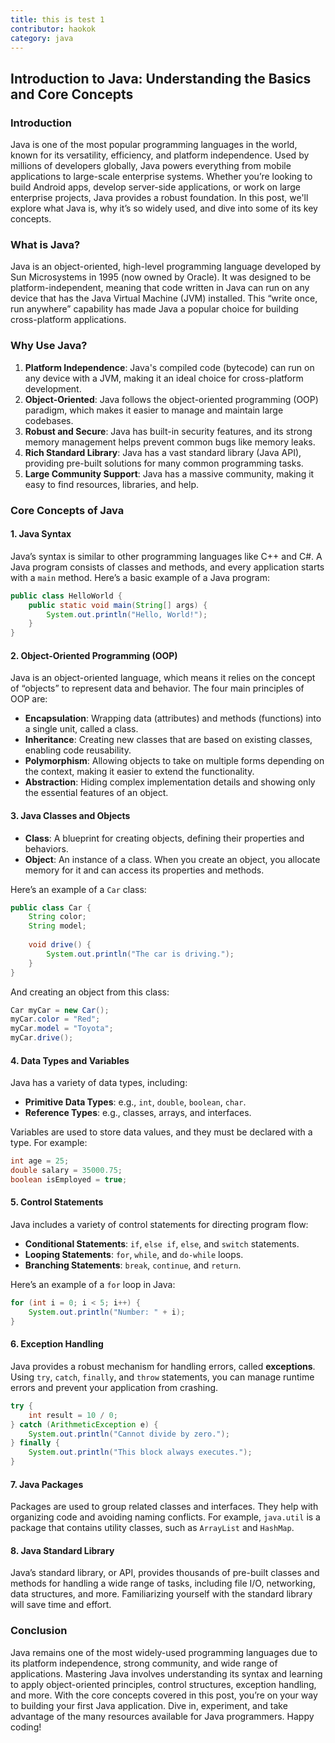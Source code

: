 ```yaml
---
title: this is test 1
contributor: haokok
category: java
---
```


## **Introduction to Java: Understanding the Basics and Core Concepts**

### **Introduction**

Java is one of the most popular programming languages in the world, known for its versatility, efficiency, and platform independence. Used by millions of developers globally, Java powers everything from mobile applications to large-scale enterprise systems. Whether you’re looking to build Android apps, develop server-side applications, or work on large enterprise projects, Java provides a robust foundation. In this post, we'll explore what Java is, why it’s so widely used, and dive into some of its key concepts.

### **What is Java?**

Java is an object-oriented, high-level programming language developed by Sun Microsystems in 1995 (now owned by Oracle). It was designed to be platform-independent, meaning that code written in Java can run on any device that has the Java Virtual Machine (JVM) installed. This “write once, run anywhere” capability has made Java a popular choice for building cross-platform applications.

### **Why Use Java?**

1. **Platform Independence**: Java's compiled code (bytecode) can run on any device with a JVM, making it an ideal choice for cross-platform development.
2. **Object-Oriented**: Java follows the object-oriented programming (OOP) paradigm, which makes it easier to manage and maintain large codebases.
3. **Robust and Secure**: Java has built-in security features, and its strong memory management helps prevent common bugs like memory leaks.
4. **Rich Standard Library**: Java has a vast standard library (Java API), providing pre-built solutions for many common programming tasks.
5. **Large Community Support**: Java has a massive community, making it easy to find resources, libraries, and help.

### **Core Concepts of Java**

#### **1. Java Syntax**

Java’s syntax is similar to other programming languages like C++ and C#. A Java program consists of classes and methods, and every application starts with a `main` method. Here’s a basic example of a Java program:

```java
public class HelloWorld {
    public static void main(String[] args) {
        System.out.println("Hello, World!");
    }
}
```

#### **2. Object-Oriented Programming (OOP)**

Java is an object-oriented language, which means it relies on the concept of “objects” to represent data and behavior. The four main principles of OOP are:

   - **Encapsulation**: Wrapping data (attributes) and methods (functions) into a single unit, called a class.
   - **Inheritance**: Creating new classes that are based on existing classes, enabling code reusability.
   - **Polymorphism**: Allowing objects to take on multiple forms depending on the context, making it easier to extend the functionality.
   - **Abstraction**: Hiding complex implementation details and showing only the essential features of an object.

#### **3. Java Classes and Objects**

- **Class**: A blueprint for creating objects, defining their properties and behaviors.
- **Object**: An instance of a class. When you create an object, you allocate memory for it and can access its properties and methods.

Here’s an example of a `Car` class:

```java
public class Car {
    String color;
    String model;
    
    void drive() {
        System.out.println("The car is driving.");
    }
}
```

And creating an object from this class:

```java
Car myCar = new Car();
myCar.color = "Red";
myCar.model = "Toyota";
myCar.drive();
```

#### **4. Data Types and Variables**

Java has a variety of data types, including:

- **Primitive Data Types**: e.g., `int`, `double`, `boolean`, `char`.
- **Reference Types**: e.g., classes, arrays, and interfaces.

Variables are used to store data values, and they must be declared with a type. For example:

```java
int age = 25;
double salary = 35000.75;
boolean isEmployed = true;
```

#### **5. Control Statements**

Java includes a variety of control statements for directing program flow:

- **Conditional Statements**: `if`, `else if`, `else`, and `switch` statements.
- **Looping Statements**: `for`, `while`, and `do-while` loops.
- **Branching Statements**: `break`, `continue`, and `return`.

Here’s an example of a `for` loop in Java:

```java
for (int i = 0; i < 5; i++) {
    System.out.println("Number: " + i);
}
```

#### **6. Exception Handling**

Java provides a robust mechanism for handling errors, called **exceptions**. Using `try`, `catch`, `finally`, and `throw` statements, you can manage runtime errors and prevent your application from crashing.

```java
try {
    int result = 10 / 0;
} catch (ArithmeticException e) {
    System.out.println("Cannot divide by zero.");
} finally {
    System.out.println("This block always executes.");
}
```

#### **7. Java Packages**

Packages are used to group related classes and interfaces. They help with organizing code and avoiding naming conflicts. For example, `java.util` is a package that contains utility classes, such as `ArrayList` and `HashMap`.

#### **8. Java Standard Library**

Java’s standard library, or API, provides thousands of pre-built classes and methods for handling a wide range of tasks, including file I/O, networking, data structures, and more. Familiarizing yourself with the standard library will save time and effort.

### **Conclusion**

Java remains one of the most widely-used programming languages due to its platform independence, strong community, and wide range of applications. Mastering Java involves understanding its syntax and learning to apply object-oriented principles, control structures, exception handling, and more. With the core concepts covered in this post, you’re on your way to building your first Java application. Dive in, experiment, and take advantage of the many resources available for Java programmers. Happy coding!
